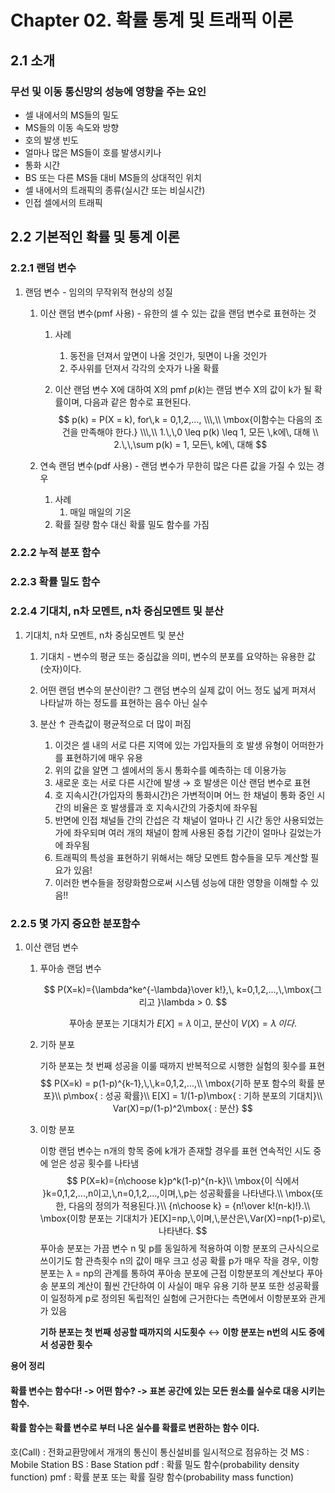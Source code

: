# Chapter 02. 확률 통계 및 트래픽 이론

## 2.1 소개


### 무선 및 이동 통신망의 성능에 영향을 주는 요인

- 셀 내에서의 MS들의 밀도
- MS들의 이동 속도와 방향
- 호의 발생 빈도
- 얼마나 많은 MS들이 호를 발생시키나
- 통화 시간
- BS 또는 다른 MS들 대비 MS들의 상대적인 위치
- 셀 내에서의 트래픽의 종류(실시간 또는 비실시간)
- 인접 셀에서의 트래픽

## 2.2 기본적인 확률 및 통계 이론

### 2.2.1 랜덤 변수


1. 랜덤 변수 - 임의의 무작위적 현상의 성질

   1. 이산 랜덤 변수(pmf 사용) - 유한의 셀 수 있는 값을 랜덤 변수로 표현하는 것

      1. 사례

         1. 동전을 던져서 앞면이 나올 것인가, 뒷면이 나올 것인가
         2. 주사위를 던져서 각각의 숫자가 나올 확률

      2. 이산 랜덤 변수 X에 대하여 X의 pmf $p(k)$는 랜덤 변수 X의 값이 k가 될 확률이며, 다음과 같은 함수로 표현된다.
         $$
         p(k) = P(X = k), for\,k = 0,1,2,..., \\\,\\
         \mbox{이함수는 다음의 조건을 만족해야 한다.} \\\,\\
         1.\,\,0 \leq p(k) \leq 1, 모든 \,k에\, 대해 \\
         2.\,\,\sum p(k) = 1, 모든\, k에\, 대해
         $$

   2. 연속 랜덤 변수(pdf 사용) - 랜덤 변수가 무한히 많은 다른 값을 가질 수 있는 경우

      1. 사례
         1. 매일 매일의 기온
      2. 확률 질량 함수 대신 확률 밀도 함수를 가짐

### 2.2.2 누적 분포 함수

### 2.2.3 확률 밀도 함수

### 2.2.4 기대치, n차 모멘트, n차 중심모멘트 및 분산


1. 기대치, n차 모멘트, n차 중심모멘트 및 분산

   1. 기대치 - 변수의 평균 또는 중심값을 의미, 변수의 분포를 요약하는 유용한 값(숫자)이다.
   2. 어떤 랜덤 변수의 분산이란? 그 랜덤 변수의 실제 값이 어느 정도 넓게 퍼져서 나타날까 하는 정도를 표현하는 음수 아닌 실수
   3. 분산 ↑ 관측값이 평균적으로 더 많이 퍼짐

      1. 이것은 셀 내의 서로 다른 지역에 있는 가입자들의 호 발생 유형이 어떠한가를 표현하기에 매우 유용
      2. 위의 값을 알면 그 셀에서의 동시 통화수를 예측하는 데 이용가능
      3. 새로운 호는 서로 다른 시간에 발생 → 호 발생은 이산 랜덤 변수로 표현
      4. 호 지속시간(가입자의 통화시간)은 가변적이며 어느 한 채널이 통화 중인 시간의 비율은 호 발생률과 호 지속시간의 가중치에 좌우됨
      5. 반면에 인접 채널들 간의 간섭은 각 채널이 얼마나 긴 시간 동안 사용되었는가에 좌우되며 여러 개의 채널이 함께 사용된 중첩 기간이 얼마나 길었는가에 좌우됨
      6. 트래픽의 특성을 표현하기 위해서는 해당 모멘트 함수들을 모두 계산할 필요가 있음!
      7. 이러한 변수들을 정량화함으로써 시스템 성능에 대한 영향을 이해할 수 있음!!

### 2.2.5 몇 가지 중요한 분포함수

1. 이산 랜덤 변수

   1. 푸아송 랜덤 변수

      
      $$
      P(X=k)={\lambda^ke^{-\lambda}\over k!},\, k=0,1,2,...,\,\mbox{그리고 }\lambda > 0.
      $$

      $$
      \mbox{푸아송 분포는 기대치가 } E[X] = \lambda\,\mbox{이고, 분산이 }V(X)=\lambda\,이다.
      $$

      

   2. 기하 분포

      기하 분포는 첫 번째 성공을 이룰 때까지 반복적으로 시행한 실험의 횟수를 표현
      $$
      P(X=k) = p(1-p)^{k-1},\,\,k=0,1,2,...,\\
      \mbox{기하 분포 함수의 확률 분포}\\
      p\mbox{ : 성공 확률}\\
      E[X] = 1/(1-p)\mbox{ : 기하 분포의 기대치}\\
      Var(X)=p/(1-p)^2\mbox{ : 분산}
      $$

   3. 이항 분포

      이항 랜덤 변수는 n개의 항목 중에 k개가 존재할 경우를 표현
      연속적인 시도 중에 얻은 성공 횟수를 나타냄
      $$
      P(X=k)={n\choose k}p^k(1-p)^{n-k}\\
      \mbox{이 식에서 }k=0,1,2,...,n이고,\,n=0,1,2,...,이며,\,p는 성공확률을 나타낸다.\\
      \mbox{또한, 다음의 정의가 적용된다.}\\
      {n\choose k} = {n!\over k!(n-k)!}.\\
      \mbox{이항 분포는 기대치가 }E[X]=np,\,이며,\,분산은\,Var(X)=np(1-p)로\,나타낸다.
      $$
      푸아송 분포는 가끔 변수 n 및 p를 동일하게 적용하여 이항 분포의 근사식으로 쓰이기도 함
      관측횟수 n의 값이 매우 크고 성공 확률 p가 매우 작을 경우, 이항 분포는 λ = np의 관계를 통하여 푸아송 분포에 근접
      이항분포의 계산보다 푸아송 분포의 계산이 훨씬 간단하여 이 사실이 매우 유용
      기하 분포 또한 성공확률이 일정하게 p로 정의된 독립적인 실험에 근거한다는 측면에서 이항분포와 관게가 있음

      **기하 분포는 첫 번째 성공할 때까지의 시도횟수** ↔ **이항 분포는 n번의 시도 중에서 성공한 횟수**

      

**용어 정리**

#### 확률 변수는 함수다! -> 어떤 함수? -> 표본 공간에 있는 모든 원소를 실수로 대응 시키는 함수.

#### 확률 함수는 확률 변수로 부터 나온 실수를 확률로 변환하는 함수 이다.

호(Call) : 전화교환망에서 개개의 통신이 통신설비를 일시적으로 점유하는 것
MS : Mobile Station
BS : Base Station
pdf : 확률 밀도 함수(probability density function)
pmf : 확률 분포 또는 확률 질량 함수(probability mass function)

